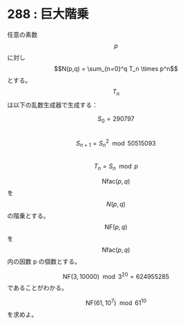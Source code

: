 # 288 : 巨大階乗

任意の素数$$p$$に対し$$N(p,q) = \sum_{n=0}^q T_n \times p^n$$とする。\
$$T_n$$は以下の乱数生成器で生成する：

$$S_0 = 290797$$\
$$S_{n+1} = S_n^2 \mod 50515093$$\
$$T_n = S_n \mod p$$

$$\textrm{Nfac}(p,q)$$を$$N(p,q)$$の階乗とする。\
$$\textrm{NF}(p,q)$$を$$\textrm{Nfac}(p,q)$$内の因数 p の個数とする。

$$\textrm{NF}(3,10000) \mod 3^{20}=624955285$$であることがわかる。

$$\textrm{NF}(61,10^7) \mod 61^{10}$$を求めよ。
